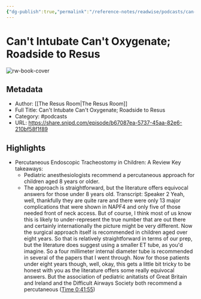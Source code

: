 ```yaml
---
{"dg-publish":true,"permalink":"/reference-notes/readwise/podcasts/can-t-intubate-can-t-oxygenate-roadside-to-resus/"}
---
```


# Can't Intubate Can't Oxygenate; Roadside to Resus

![rw-book-cover](https://wsrv.nl/?url=https%3A%2F%2Fssl-static.libsyn.com%2Fp%2Fassets%2F2%2Fb%2F4%2Fc%2F2b4c20e7a20344bba04421dee9605cbd%2FTE_RESUS_ROOM.png&w=100&h=100)

## Metadata
- Author: [[The Resus Room\|The Resus Room]]
- Full Title: Can't Intubate Can't Oxygenate; Roadside to Resus
- Category: #podcasts
- URL: https://share.snipd.com/episode/b67087ea-5737-45aa-82e6-210bf58f1f89

## Highlights
- Percutaneous Endoscopic Tracheostomy in Children: A Review
  Key takeaways:
  - Pediatric anesthesiologists recommend a percutaneous approach for children aged 8 years or older.
  - The approach is straightforward, but the literature offers equivocal answers for those under 8 years old.
  Transcript:
  Speaker 2
  Yeah, well, thankfully they are quite rare and there were only 13 major complications that were shown in NAPF4 and only five of those needed front of neck access. But of course, I think most of us know this is likely to under-represent the true number that are out there and certainly internationally the picture might be very different. Now the surgical approach itself is recommended in children aged over eight years. So that is relatively straightforward in terms of our prep, but the literature does suggest using a smaller ET tube, as you'd imagine. So a four millimeter internal diameter tube is recommended in several of the papers that I went through. Now for those patients under eight years though, well, okay, this gets a little bit tricky to be honest with you as the literature offers some really equivocal answers. But the association of pediatric anitatists of Great Britain and Ireland and the Difficult Airways Society both recommend a percutaneous ([Time 0:41:55](https://share.snipd.com/snip/81944023-5328-4f39-b923-ea81b18b4d10))
